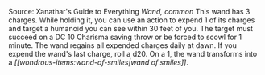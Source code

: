 Source: Xanathar's Guide to Everything
*Wand, common*
This wand has 3 charges. While holding it, you can use an action to expend 1 of its charges and target a humanoid you can see within 30 feet of you. The target must succeed on a DC 10 Charisma saving throw or be forced to scowl for 1 minute.
The wand regains all expended charges daily at dawn. If you expend the wand's last charge, roll a d20. On a 1, the wand transforms into a *[[wondrous-items:wand-of-smiles|wand of smiles]]*.